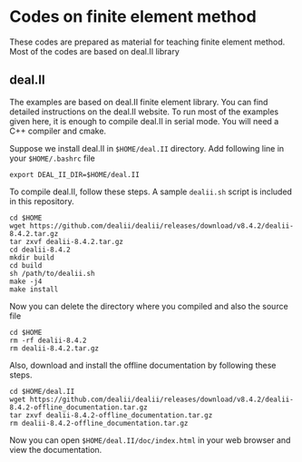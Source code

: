 # Codes on finite element method
These codes are prepared as material for teaching finite element method. Most of the codes are based on deal.II library

## deal.II
The examples are based on deal.II finite element library. You can find detailed instructions on the deal.II website. To run most of the examples given here, it is enough to compile deal.II in serial mode. You will need a C++ compiler and cmake.

Suppose we install deal.II in `$HOME/deal.II` directory. Add following line in your `$HOME/.bashrc` file
```
export DEAL_II_DIR=$HOME/deal.II
```
To compile deal.II, follow these steps. A sample `dealii.sh` script is included in this repository.
```
cd $HOME
wget https://github.com/dealii/dealii/releases/download/v8.4.2/dealii-8.4.2.tar.gz
tar zxvf dealii-8.4.2.tar.gz
cd dealii-8.4.2
mkdir build
cd build
sh /path/to/dealii.sh
make -j4
make install
```
Now you can delete the directory where you compiled and also the source file
```
cd $HOME
rm -rf dealii-8.4.2
rm dealii-8.4.2.tar.gz
```
Also, download and install the offline documentation by following these steps.
```
cd $HOME/deal.II
wget https://github.com/dealii/dealii/releases/download/v8.4.2/dealii-8.4.2-offline_documentation.tar.gz
tar zxvf dealii-8.4.2-offline_documentation.tar.gz
rm dealii-8.4.2-offline_documentation.tar.gz
```
Now you can open `$HOME/deal.II/doc/index.html` in your web browser and view the documentation.
